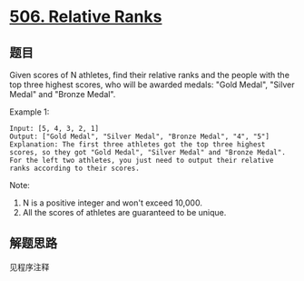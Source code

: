 # [506. Relative Ranks](https://leetcode.com/problems/relative-ranks/)

## 题目

Given scores of N athletes, find their relative ranks and the people with the top three highest scores, who will be awarded medals: "Gold Medal", "Silver Medal" and "Bronze Medal".

Example 1:

```text
Input: [5, 4, 3, 2, 1]
Output: ["Gold Medal", "Silver Medal", "Bronze Medal", "4", "5"]
Explanation: The first three athletes got the top three highest scores, so they got "Gold Medal", "Silver Medal" and "Bronze Medal". For the left two athletes, you just need to output their relative ranks according to their scores.
```

Note:

1. N is a positive integer and won't exceed 10,000.
1. All the scores of athletes are guaranteed to be unique.

## 解题思路

见程序注释
